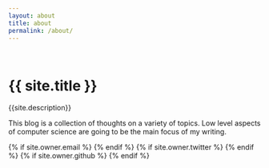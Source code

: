 ```yaml
---
layout: about
title: about
permalink: /about/
---
```


<br>
<!-- <h1 class="owner-name">{{ site.owner.name}} </h1> -->
<h1 class="owner-name">{{ site.title }}</h1>

{{site.description}}

This blog is a collection of thoughts on a variety of topics. Low level aspects of computer science are going to be the main focus of my writing.

<div class="pagination">
  {% if site.owner.email %}
    <a href="mailto:{{ site.owner.email }}" class="social-media-icons"><i class="fa fa-2x fa-envelope" aria-hidden="true"></i></a>
  {% endif %}
  {% if site.owner.twitter %}
    <a href="{{ site.owner.twitter }}" class="social-media-icons"><i class="fa fa-2x fa-twitter" aria-hidden="true"></i></a>
  {% endif %}
  {% if site.owner.github %}
    <a href="{{ site.owner.github }}" class="social-media-icons"><i class="fa fa-2x fa-github" aria-hidden="true"></i></a>
  {% endif %}
  <a href="{{ site.url }}/assets/key.html" class="social-media-icons"><i class="fa fa-2x fa-key" aria-hidden="true"></i></a>
  <!-- <a href="{{ site.url }}/assets/key.html" class="social-media-icons"><i class="fas fa-key" aria-hidden="true"></i></a> -->
</div>
